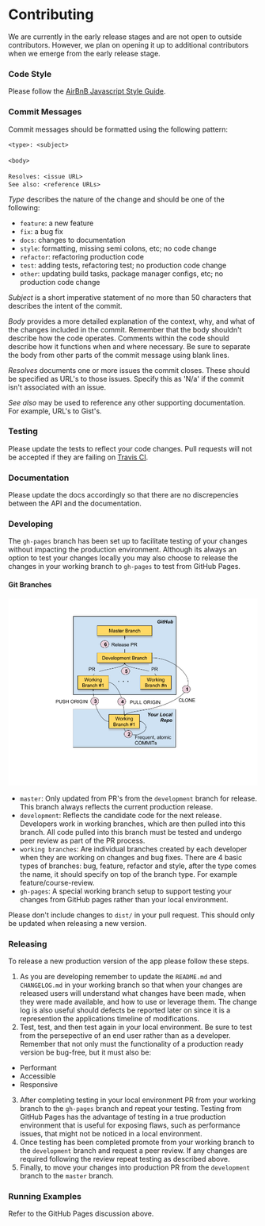 # Contributing

We are currently in the early release stages and are not open to outside
contributors. However, we plan on opening it up to additional contributors
when we emerge from the early release stage.

### Code Style

Please follow the
[AirBnB Javascript Style Guide](https://github.com/airbnb/javascript).

### Commit Messages

Commit messages should be formatted using the following pattern:
```
<type>: <subject>

<body>

Resolves: <issue URL>
See also: <reference URLs>
```

_Type_ describes the nature of the change and should be one of the following:

- `feature`: a new feature
- `fix`: a bug fix
- `docs`: changes to documentation
- `style`: formatting, missing semi colons, etc; no code change
- `refactor`: refactoring production code
- `test`: adding tests, refactoring test; no production code change
- `other`: updating build tasks, package manager configs, etc; no production
code change

_Subject_ is a short imperative statement of no more than 50 characters that
describes the intent of the commit.

_Body_ provides a more detailed explanation of the context, why, and what of
the changes included in the commit. Remember that the body shouldn't describe
how the code operates. Comments within the code should describe how it
functions when and where necessary. Be sure to separate the body from other
parts of the commit message using blank lines.

_Resolves_ documents one or more issues the commit closes. These should be
specified as URL's to those issues. Specify this as 'N/a' if the commit isn't
associated with an issue.

_See also_ may be used to reference any other supporting documentation. For
example, URL's to Gist's.

### Testing

Please update the tests to reflect your code changes. Pull requests will not
be accepted if they are failing
on [Travis CI](https://travis-ci.org/jdmedlock/memorygame).

### Documentation

Please update the docs accordingly so that there are no discrepencies between
the API and the documentation.

### Developing

The `gh-pages` branch has been set up to facilitate testing of your changes
without impacting the production environment. Although its always an option
to test your changes locally you may also choose to release the changes in your
working branch to `gh-pages` to test from GitHub Pages.

#### Git Branches

![MemoryGame Git Workflow](https://github.com/jdmedlock/restaurantreviews/blob/master/docs/Git%20-%20Team%20Workflow.png)

- `master`: Only updated from PR's from the `development` branch for release.
This branch always reflects the current production release.
- `development`: Reflects the candidate code for the next release. Developers
work in working branches, which are then pulled into this branch. All code
pulled into this branch must be tested and undergo peer review as part of the
PR process.
- `working branches`: Are individual branches created by each developer when
they are working on changes and bug fixes. There are 4 basic types of branches:
bug, feature, refactor and style, after the type comes the name, it should
specify on top of the branch type. For example feature/course-review.
- `gh-pages`: A special working branch setup to support testing your changes
from GitHub pages rather than your local environment.

Please don't include changes to `dist/` in your pull request. This should only
be updated when releasing a new version.

### Releasing

To release a new production version of the app please follow these steps.

1. As you are developing remember to update the `README.md` and `CHANGELOG.md`
in your working branch so that when your changes are released users will
understand what changes have been made, when they were made available, and
how to use or leverage them. The change log is also useful should defects be
reported later on since it is a represention the applications timeline of
modifications.
2. Test, test, and then test again in your local environment. Be sure to
test from the persepective of an end user rather than as a developer. Remember
that not only must the functionality of a production ready version be bug-free,
but it must also be:
  - Performant
  - Accessible
  - Responsive
3. After completing testing in your local environment PR from your working
branch to the `gh-pages` branch and repeat your testing. Testing from GitHub
Pages has the advantage of testing in a true production environment that is
useful for exposing flaws, such as performance issues, that might not be
noticed in a local environment.
4. Once testing has been completed promote from your working branch to the
`development` branch and request a peer review. If any changes are required
following the review repeat testing as described above.
5. Finally, to move your changes into production PR from the `development`
branch to the `master` branch.

### Running Examples

Refer to the GitHub Pages discussion above.